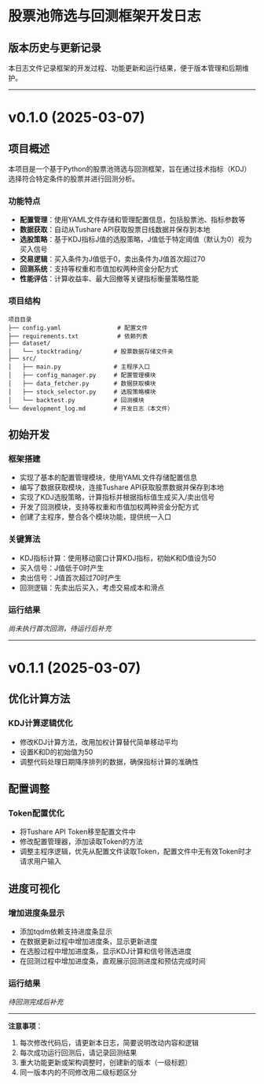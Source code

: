 # 股票池筛选与回测框架开发日志

## 版本历史与更新记录

本日志文件记录框架的开发过程、功能更新和运行结果，便于版本管理和后期维护。

---

# v0.1.0 (2025-03-07)

## 项目概述

本项目是一个基于Python的股票池筛选与回测框架，旨在通过技术指标（KDJ）选择符合特定条件的股票并进行回测分析。

### 功能特点

- **配置管理**：使用YAML文件存储和管理配置信息，包括股票池、指标参数等
- **数据获取**：自动从Tushare API获取股票日线数据并保存到本地
- **选股策略**：基于KDJ指标J值的选股策略，J值低于特定阈值（默认为0）视为买入信号
- **交易逻辑**：买入条件为J值低于0，卖出条件为J值首次超过70
- **回测系统**：支持等权重和市值加权两种资金分配方式
- **性能评估**：计算收益率、最大回撤等关键指标衡量策略性能

### 项目结构

```
项目目录
├── config.yaml                # 配置文件
├── requirements.txt           # 依赖列表
├── dataset/
│   └── stocktrading/         # 股票数据存储文件夹
├── src/
│   ├── main.py               # 主程序入口
│   ├── config_manager.py     # 配置管理模块
│   ├── data_fetcher.py       # 数据获取模块
│   ├── stock_selector.py     # 选股策略模块
│   └── backtest.py           # 回测模块
└── development_log.md        # 开发日志（本文件）
```

## 初始开发

### 框架搭建

- 实现了基本的配置管理模块，使用YAML文件存储配置信息
- 编写了数据获取模块，连接Tushare API获取股票数据并保存到本地
- 实现了KDJ选股策略，计算指标并根据指标值生成买入/卖出信号
- 开发了回测模块，支持等权重和市值加权两种资金分配方式
- 创建了主程序，整合各个模块功能，提供统一入口

### 关键算法

- KDJ指标计算：使用移动窗口计算KDJ指标，初始K和D值设为50
- 买入信号：J值低于0时产生
- 卖出信号：J值首次超过70时产生
- 回测逻辑：先卖出后买入，考虑交易成本和滑点

### 运行结果

*尚未执行首次回测，待运行后补充*

---

# v0.1.1 (2025-03-07)

## 优化计算方法

### KDJ计算逻辑优化

- 修改KDJ计算方法，改用加权计算替代简单移动平均
- 设置K和D的初始值为50
- 调整代码处理日期降序排列的数据，确保指标计算的准确性

## 配置调整

### Token配置优化

- 将Tushare API Token移至配置文件中
- 修改配置管理器，添加读取Token的方法
- 调整主程序逻辑，优先从配置文件读取Token，配置文件中无有效Token时才请求用户输入

## 进度可视化

### 增加进度条显示

- 添加tqdm依赖支持进度条显示
- 在数据更新过程中增加进度条，显示更新进度
- 在选股过程中增加进度条，显示KDJ计算和信号筛选进度
- 在回测过程中增加进度条，直观展示回测进度和预估完成时间

### 运行结果

*待回测完成后补充*

---

**注意事项**：
1. 每次修改代码后，请更新本日志，简要说明改动内容和逻辑
2. 每次成功运行回测后，请记录回测结果
3. 重大功能更新或架构调整时，创建新的版本（一级标题）
4. 同一版本内的不同修改用二级标题区分 